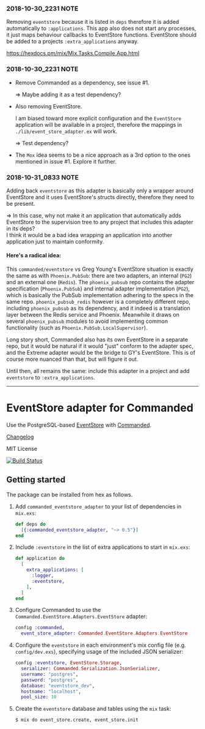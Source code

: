### 2018-10-30_2231 NOTE

Removing  `eventstore`  because   it  is  listed  in
`deps`  therefore  it   is  added  automatically  to
`:applications`. This  app also  does not  start any
processes,  it  just  maps  behaviour  callbacks  to
EventStore functions. EventStore  should be added to
a projects `:extra_applications` anyway.

https://hexdocs.pm/mix/Mix.Tasks.Compile.App.html

### 2018-10-30_2231 NOTE

+ Remove Commanded as a dependency, see issue #1.

  => Maybe adding it as a test dependency?

+ Also removing EventStore.

  I  am  biased  toward  more  explicit  configuration
  and the  `EventStore` application will  be available
  in   a   project,    therefore   the   mappings   in
  `./lib/event_store_adapter.ex` will work.

  => Test dependency?

+ The `Mox` idea seems to be  a nice approach as a 3rd
  option to the ones mentioned in issue #1. Explore it
  further.

### 2018-10-31_0833 NOTE

Adding   back  `eventstore`   as  this   adapter  is
basically only  a wrapper  around EventStore  and it
uses EventStore's  structs directly,  therefore they
need to be present.

=> In this case, why not make it an application that
   automatically adds EventStore  to the supervision
   tree to any project that includes this adapter in
   its deps?
  \
   I  think  it would  be  a  bad idea  wrapping  an
   application  into  another  application  just  to
   maintain conformity.

#### Here's a radical idea:

This   `commanded/eventstore`    vs   Greg   Young's
EventStore   situation  is   exactly  the   same  as
with  `Phoenix.PubSub`:  there   are  two  adapters,
an   internal   (`PG2`)    and   an   external   one
(`Redis`).   The   `phoenix_pubsub`  repo   contains
the  adapter  specification  (`Phoenix.PubSub`)  and
internal  adapter implementation  (`PG2`), which  is
basically  the  PubSub  implementation  adhering  to
the specs  in the same  repo. `phoenix_pubsub_redis`
however    is   a    completely   different    repo,
including   `phoenix_pubsub`   as  its   dependency,
and  it  indeed  is   a  translation  layer  between
the   Redis  service   and  Phoenix.   Meanwhile  it
draws   on  several   `phoenix_pubsub`  modules   to
avoid  implementing  common functionality  (such  as
`Phoenix.PubSub.LocalSupervisor`).

Long  story  short,  Commanded   also  has  its  own
EventStore  in  a separate  repo,  but  it would  be
natural if  it would  "just" conform to  the adapter
spec, and the Extreme adapter would be the bridge to
GY's EventStore. This is of course more nuanced than
that, but will figure it out.

Until  then,  all  remains the  same:  include  this
adapter  in  a  project   and  add  `eventstore`  to
`:extra_applications`.

---------------------

# EventStore adapter for Commanded

Use the PostgreSQL-based [EventStore](https://github.com/commanded/eventstore) with [Commanded](https://github.com/commanded/commanded).

[Changelog](CHANGELOG.md)

MIT License

[![Build Status](https://travis-ci.com/commanded/commanded-eventstore-adapter.svg?branch=master)](https://travis-ci.com/commanded/commanded-eventstore-adapter)

## Getting started

The package can be installed from hex as follows.

1. Add `commanded_eventstore_adapter` to your list of dependencies in `mix.exs`:

    ```elixir
    def deps do
      [{:commanded_eventstore_adapter, "~> 0.5"}]
    end
    ```

2. Include `:eventstore` in the list of extra applications to start in `mix.exs`:

    ```elixir
    def application do
      [
        extra_applications: [
          :logger,
          :eventstore,
        ],
      ]
    end
    ```

3. Configure Commanded to use the `Commanded.EventStore.Adapters.EventStore` adapter:

    ```elixir
    config :commanded,
      event_store_adapter: Commanded.EventStore.Adapters.EventStore
    ```

4. Configure the `eventstore` in each environment's mix config file (e.g. `config/dev.exs`), specifying usage of the included JSON serializer:

    ```elixir
    config :eventstore, EventStore.Storage,
      serializer: Commanded.Serialization.JsonSerializer,
      username: "postgres",
      password: "postgres",
      database: "eventstore_dev",
      hostname: "localhost",
      pool_size: 10
    ```

5. Create the `eventstore` database and tables using the `mix` task:

    ```console
    $ mix do event_store.create, event_store.init
    ```
